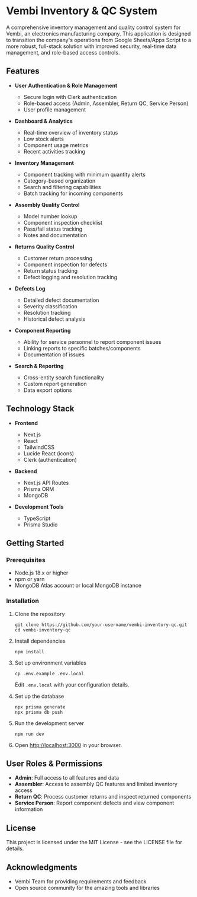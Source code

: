 # Vembi Inventory & QC System

A comprehensive inventory management and quality control system for Vembi, an electronics manufacturing company. This application is designed to transition the company's operations from Google Sheets/Apps Script to a more robust, full-stack solution with improved security, real-time data management, and role-based access controls.

## Features

- **User Authentication & Role Management**
  - Secure login with Clerk authentication
  - Role-based access (Admin, Assembler, Return QC, Service Person)
  - User profile management

- **Dashboard & Analytics**
  - Real-time overview of inventory status
  - Low stock alerts
  - Component usage metrics
  - Recent activities tracking

- **Inventory Management**
  - Component tracking with minimum quantity alerts
  - Category-based organization
  - Search and filtering capabilities
  - Batch tracking for incoming components

- **Assembly Quality Control**
  - Model number lookup
  - Component inspection checklist
  - Pass/fail status tracking
  - Notes and documentation

- **Returns Quality Control**
  - Customer return processing
  - Component inspection for defects
  - Return status tracking
  - Defect logging and resolution tracking

- **Defects Log**
  - Detailed defect documentation
  - Severity classification
  - Resolution tracking
  - Historical defect analysis

- **Component Reporting**
  - Ability for service personnel to report component issues
  - Linking reports to specific batches/components
  - Documentation of issues

- **Search & Reporting**
  - Cross-entity search functionality
  - Custom report generation
  - Data export options

## Technology Stack

- **Frontend**
  - Next.js 
  - React 
  - TailwindCSS
  - Lucide React (icons)
  - Clerk (authentication)

- **Backend**
  - Next.js API Routes
  - Prisma ORM
  - MongoDB

- **Development Tools**
  - TypeScript
  - Prisma Studio

## Getting Started

### Prerequisites

- Node.js 18.x or higher
- npm or yarn
- MongoDB Atlas account or local MongoDB instance

### Installation

1. Clone the repository
   ```
   git clone https://github.com/your-username/vembi-inventory-qc.git
   cd vembi-inventory-qc
   ```

2. Install dependencies
   ```
   npm install
   ```

3. Set up environment variables
   ```
   cp .env.example .env.local
   ```
   Edit `.env.local` with your configuration details.

4. Set up the database
   ```
   npx prisma generate
   npx prisma db push
   ```

5. Run the development server
   ```
   npm run dev
   ```

6. Open [http://localhost:3000](http://localhost:3000) in your browser.

## User Roles & Permissions

- **Admin**: Full access to all features and data
- **Assembler**: Access to assembly QC features and limited inventory access
- **Return QC**: Process customer returns and inspect returned components
- **Service Person**: Report component defects and view component information

## License

This project is licensed under the MIT License - see the LICENSE file for details.

## Acknowledgments

- Vembi Team for providing requirements and feedback
- Open source community for the amazing tools and libraries
